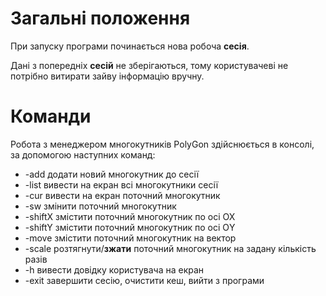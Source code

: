 # Загальні положення

При запуску програми починається нова робоча **сесія**.

Дані з попередніх **сесій** не зберігаються, тому користувачеві не потрібно витирати зайву інформацію вручну.

# Команди

Робота з менеджером многокутників PolyGon здійснюється в консолі, за допомогою наступних команд:

* -add       додати новий многокутник до сесії
*	-list      вивести на екран всі многокутники сесії
*	-cur       вивести на екран поточний многокутник
*	-sw        змінити поточний многокутник
*	-shiftX    змістити поточний многокутник по осі ОХ
*	-shiftY    змістити поточний многокутник по осі ОY
*	-move      змістити поточний многокутник на вектор
*	-scale     розтягнути/**зжати** поточний многокутник на задану кількість разів
*	-h         вивести довідку користувача на екран
*	-exit      завершити сесію, очистити кеш, вийти з програми
